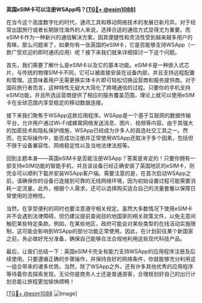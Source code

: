 **英国eSIM卡可以注册WSApp吗？[[TG💪+ @esim1088](https://t.me/s/esim1088)]**

在当今这个高度数字化的时代，通讯工具和移动网络技术的发展日新月异。对于经常出国旅行或者长期居住海外的人来说，选择合适的通信方式显得尤为重要。而eSIM卡作为一种新兴的通信解决方案，因其便捷性和灵活性受到越来越多用户的青睐。那么问题来了，如果你有一张英国的eSIM卡，它是否能够支持WSApp（一款广受欢迎的即时通讯应用）呢？接下来我们就来详细探讨一下这个问题。

首先，我们需要了解什么是eSIM卡以及它的基本功能。eSIM卡是一种嵌入式芯片，与传统的物理SIM卡不同，它可以被直接安装在设备内部，并且支持远程配置和管理。这意味着用户无需更换实体卡片即可轻松切换运营商和服务提供商。对于国际旅行者而言，这种特性无疑大大简化了跨境通信的过程。只要你的手机支持eSIM功能，并且所选运营商提供了相应的服务覆盖范围，理论上就可以使用eSIM卡在全球范围内享受稳定的移动数据连接。

接下来我们聚焦于WSApp这款应用程序。WSApp是一个基于互联网的数据传输平台，允许用户通过Wi-Fi或蜂窝网络发送消息、图片、视频等内容。由于其强大的加密技术和隐私保护措施，WSApp已经成为许多人的首选社交工具之一。然而，在实际操作中，能否成功注册并正常使用WSApp还取决于多个因素，包括但不限于设备兼容性、网络稳定性以及当地法律法规等。

回到主题本身——英国eSIM卡是否能注册WSApp？答案是肯定的！只要你拥有一部支持eSIM功能的智能手机，并且该设备已经正确安装了英国地区的eSIM卡，则完全可以顺利下载并安装WSApp客户端。需要注意的是，在首次启动WSApp之前，请确保你的设备已连接到可靠的无线网络环境，因为初始设置过程可能需要消耗一定流量。此外，根据个人需求，还可以选择购买适合自己的流量套餐以保障日常使用的流畅性。

当然，在享受便利的同时也要注意遵守相关规定。虽然大多数情况下使用eSIM卡并不会遇到法律障碍，但仍建议提前查阅目的地国家的相关政策文件，以免无意间触犯某些特定条款。例如，在某些地区，政府可能会对某些类型的在线活动实施限制，这可能会影响到WSApp的部分功能正常使用。因此，在计划前往某个新国家之前，务必做好充分准备，确保自己能够合法合规地利用这些现代科技产品。

最后，让我们总结一下：英国eSIM卡完全有能力支持WSApp的应用程序注册及后续使用。只要遵循正确的步骤操作，并保持良好的网络条件，你就能够充分利用这一组合带来的诸多优势。当然，除了WSApp之外，还有许多其他优秀的应用程序等待着你去探索发现。无论你是商务人士还是普通游客，合理规划好自己的出行计划总能让旅程更加愉快顺畅！

[[TG💪+ @esim1088](https://t.me/s/esim1088) ![Image](https://i.postimg.cc/4NQfJmqS/Snipaste-2025-05-13-00-14-12.png)]
